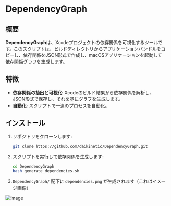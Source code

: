 # DependencyGraph

## 概要

**DependencyGraph**は、Xcodeプロジェクトの依存関係を可視化するツールです。このスクリプトは、ビルドディレクトリからアプリケーションバンドルをコピーし、依存関係をJSON形式で作成し、macOSアプリケーションを起動して依存関係グラフを生成します。

## 特徴

- **依存関係の抽出と可視化**: Xcodeのビルド結果から依存関係を解析し、JSON形式で保存し、それを基にグラフを生成します。
- **自動化**: スクリプトで一連のプロセスを自動化。

## インストール

1. リポジトリをクローンします:
   ```sh
   git clone https://github.com/daikinetic/DependencyGraph.git
   ```
2. スクリプトを実行して依存関係を生成します:
   ```sh
   cd DependencyGraph
   bash generate_dependencies.sh
   ```
3. `DependencyGraph/` 配下に `dependencies.png` が生成されます（これはイメージ画像）
   
![image](https://github.com/user-attachments/assets/3af62dee-d07b-4654-9c11-955be26ccc3d)


